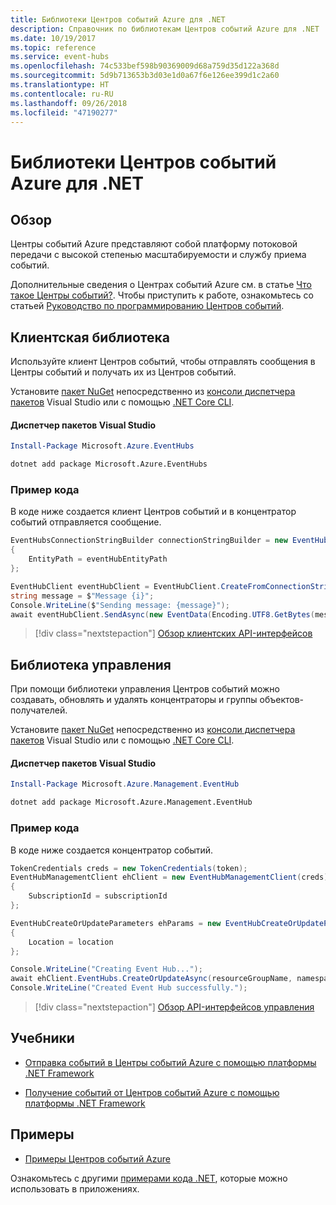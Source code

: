 ```yaml
---
title: Библиотеки Центров событий Azure для .NET
description: Справочник по библиотекам Центров событий Azure для .NET
ms.date: 10/19/2017
ms.topic: reference
ms.service: event-hubs
ms.openlocfilehash: 74c533bef598b90369009d68a759d35d122a368d
ms.sourcegitcommit: 5d9b713653b3d03e1d0a67f6e126ee399d1c2a60
ms.translationtype: HT
ms.contentlocale: ru-RU
ms.lasthandoff: 09/26/2018
ms.locfileid: "47190277"
---
```

# <a name="azure-event-hubs-libraries-for-net"></a>Библиотеки Центров событий Azure для .NET

## <a name="overview"></a>Обзор

Центры событий Azure представляют собой платформу потоковой передачи с высокой степенью масштабируемости и службу приема событий.

Дополнительные сведения о Центрах событий Azure см. в статье [Что такое Центры событий?](/azure/event-hubs/event-hubs-what-is-event-hubs).  Чтобы приступить к работе, ознакомьтесь со статьей [Руководство по программированию Центров событий](/azure/event-hubs/event-hubs-programming-guide).

## <a name="client-library"></a>Клиентская библиотека

Используйте клиент Центров событий, чтобы отправлять сообщения в Центры событий и получать их из Центров событий.

Установите [пакет NuGet](https://www.nuget.org/packages/Microsoft.Azure.EventHubs) непосредственно из [консоли диспетчера пакетов][PackageManager] Visual Studio или с помощью [.NET Core CLI][DotNetCLI].

#### <a name="visual-studio-package-manager"></a>Диспетчер пакетов Visual Studio

```powershell
Install-Package Microsoft.Azure.EventHubs
```

```bash
dotnet add package Microsoft.Azure.EventHubs
```

### <a name="code-example"></a>Пример кода

В коде ниже создается клиент Центров событий и в концентратор событий отправляется сообщение.

```csharp
EventHubsConnectionStringBuilder connectionStringBuilder = new EventHubsConnectionStringBuilder(eventHubConnectionString)
{
    EntityPath = eventHubEntityPath
};

EventHubClient eventHubClient = EventHubClient.CreateFromConnectionString(connectionStringBuilder.ToString());
string message = $"Message {i}";
Console.WriteLine($"Sending message: {message}");
await eventHubClient.SendAsync(new EventData(Encoding.UTF8.GetBytes(message)));
```

> [!div class="nextstepaction"]
> [Обзор клиентских API-интерфейсов](/dotnet/api/overview/azure/eventhub/client)

## <a name="management-library"></a>Библиотека управления

При помощи библиотеки управления Центров событий можно создавать, обновлять и удалять концентраторы и группы объектов-получателей.

Установите [пакет NuGet](https://www.nuget.org/packages/Microsoft.Azure.Management.EventHub) непосредственно из [консоли диспетчера пакетов][PackageManager] Visual Studio или с помощью [.NET Core CLI][DotNetCLI].

#### <a name="visual-studio-package-manager"></a>Диспетчер пакетов Visual Studio

```powershell
Install-Package Microsoft.Azure.Management.EventHub
```

```bash
dotnet add package Microsoft.Azure.Management.EventHub
```

### <a name="code-example"></a>Пример кода

В коде ниже создается концентратор событий.

```csharp
TokenCredentials creds = new TokenCredentials(token);
EventHubManagementClient ehClient = new EventHubManagementClient(creds)
{
    SubscriptionId = subscriptionId
};

EventHubCreateOrUpdateParameters ehParams = new EventHubCreateOrUpdateParameters()
{
    Location = location
};

Console.WriteLine("Creating Event Hub...");
await ehClient.EventHubs.CreateOrUpdateAsync(resourceGroupName, namespaceName, EventHubName, ehParams);
Console.WriteLine("Created Event Hub successfully.");
```

> [!div class="nextstepaction"]
> [Обзор API-интерфейсов управления](/dotnet/api/overview/azure/eventhub/management)

## <a name="tutorials"></a>Учебники

* [Отправка событий в Центры событий Azure с помощью платформы .NET Framework](/azure/event-hubs/event-hubs-dotnet-framework-getstarted-send)

* [Получение событий от Центров событий Azure с помощью платформы .NET Framework](/azure/event-hubs/event-hubs-dotnet-framework-getstarted-receive-eph)

## <a name="samples"></a>Примеры

* [Примеры Центров событий Azure](https://github.com/Azure/azure-event-hubs/tree/master/samples)

Ознакомьтесь с другими [примерами кода .NET](https://azure.microsoft.com/resources/samples/?platform=dotnet), которые можно использовать в приложениях.

[PackageManager]: https://docs.microsoft.com/nuget/tools/package-manager-console
[DotNetCLI]: https://docs.microsoft.com/dotnet/core/tools/dotnet-add-package
